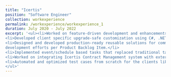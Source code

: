 ```yaml
---
title: "Icertis"
position: "Software Engineer"
collection: workexperience
permalink: /workexperience/workexperience_1
duration: July 2020 - July 2022
excerpt: '<ul><li>Worked on feature-driven development and enhancements for Icertis Contract Management(ICM) platform.</li>
<li>Developed client specific upgrade-safe customization using C#, .NET, Javascript and MVC framework.</li>
<li>Designed and developed production-ready reusable solutions for commonly used features that reduced 16 man-hours of
development efforts per Product Backlog Item.</li>
<li>Implemented event/schedule based tasks that replaced traditional tasks and reduced system overload by 30%.</li>
<li>Worked on integrating Icertis Contract Management system with external applications like Adobe Sign, Docusign, SSO.</li>
<li>Automated and optimized test cases from scratch for the clients like Apple, Porsche, Sanofi, Biomerieux and Merck.</li>
</ul>'
---
```


<i class="fas fa-award"></i>
<i class="fas fa-award"></i>